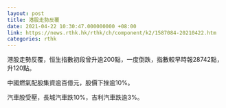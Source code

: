 ```yaml
---
layout: post
title: 港股走勢反覆
date: 2021-04-22 10:30:47.000000000 +08:00
link: https://news.rthk.hk/rthk/ch/component/k2/1587084-20210422.htm
categories: rthk
---
```


港股走勢反覆，恒生指數初段曾升逾200點，一度倒跌，指數較早時報28742點，升120點。

中國燃氣配股集資逾百億元，股價下挫逾10%。

汽車股受壓，長城汽車跌10%，吉利汽車跌逾3%。
